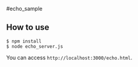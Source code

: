 #echo_sample

## How to use

```
$ npm install
$ node echo_server.js
```

You can access `http://localhost:3000/echo.html`.
